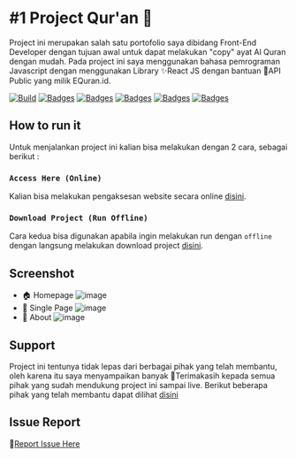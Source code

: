 # #1 Project Qur'an 📖

Project ini merupakan salah satu portofolio saya dibidang Front-End Developer dengan tujuan awal untuk dapat melakukan "copy" ayat Al Quran dengan mudah. Pada project ini saya menggunakan bahasa pemrograman Javascript dengan menggunakan Library ✨React JS dengan bantuan 🌉API Public yang milik EQuran.id.

[![Build](https://img.shields.io/github/followers/fajriyan?label=Follow%20Me&style=social)](https://github.com/login?return_to=https%3A%2F%2Fgithub.com%2Ffajriyan)
[![Badges](https://img.shields.io/github/stars/fajriyan/al-quran?style=social)]()
[![Badges](https://img.shields.io/github/languages/code-size/fajriyan/al-quran?label=Code%20Size&style=social)]()
[![Badges](https://img.shields.io/github/directory-file-count/fajriyan/al-quran?label=All%20Files&style=social)]()
[![Badges](https://img.shields.io/github/package-json/v/fajriyan/al-quran?label=package.json%20v.&style=social)]()
[![Badges](https://img.shields.io/npm/l/react?style=social)]()



## How to run it

Untuk menjalankan project ini kalian bisa melakukan dengan 2 cara, sebagai berikut : 

### `Access Here (Online)`

Kalian bisa melakukan pengaksesan website secara online [disini](https://al-quran.pages.dev/).


### `Download Project (Run Offline)`

Cara kedua bisa digunakan apabila ingin melakukan run dengan `offline` dengan langsung melakukan download project [disini](https://github.com/fajriyan/al-quran.git).

## Screenshot
- 🏠 Homepage 
![image](https://user-images.githubusercontent.com/56616688/211449390-3b0c71ad-6f5e-4c00-941b-5be23a2027b5.png)
- 📃 Single Page
![image](https://user-images.githubusercontent.com/56616688/211449489-24447f80-d9fb-4d29-abb3-ee705f5e14b2.png)
- 📎 About 
![image](https://user-images.githubusercontent.com/56616688/211449549-d3d5507e-ff70-4dd5-a745-8ec231326269.png)

## Support
Project ini tentunya tidak lepas dari berbagai pihak yang telah membantu, oleh karena itu saya menyampaikan banyak 🙏Terimakasih kepada semua pihak yang sudah mendukung project ini sampai live. Berikut beberapa pihak yang telah membantu dapat dilihat [disini](https://al-quran.pages.dev/about/)

## Issue Report
📢[Report Issue Here](https://github.com/fajriyan/al-quran/issues/new)
